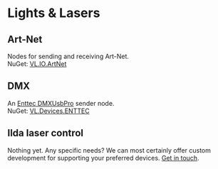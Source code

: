# Lights & Lasers

## Art-Net
Nodes for sending and receiving Art-Net.  
NuGet: [VL.IO.ArtNet](https://www.nuget.org/packages/VL.IO.ArtNet)

## DMX
An [Enttec DMXUsbPro](https://www.enttec.co.uk/en/product/controls/dmx-usb-interfaces/dmx-usb-interface/) sender node.  
NuGet: [VL.Devices.ENTTEC](https://www.nuget.org/packages/VL.Devices.ENTTEC)

## Ilda laser control
Nothing yet. Any specific needs? We can most certainly offer custom development for supporting your preferred devices. [Get in touch](mailto:devvvvs@vvvv.org).
